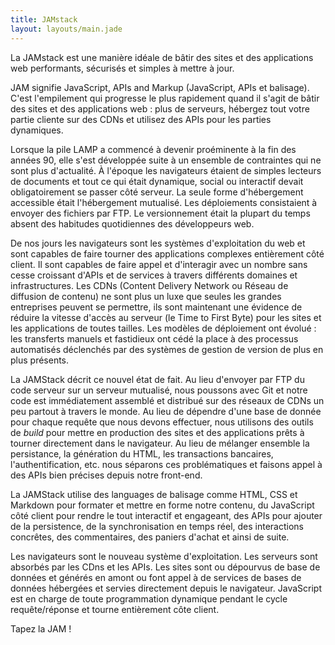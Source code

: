 ```yaml
---
title: JAMstack
layout: layouts/main.jade
---
```


<p class="intro">
  La JAMstack est une manière idéale de bâtir des sites et des applications web performants, sécurisés et simples à mettre à jour.
</p>

JAM signifie JavaScript, APIs and Markup (JavaScript, APIs et balisage). C'est l'empilement qui progresse le plus rapidement quand il s'agit de bâtir des sites et des applications web : plus de serveurs, hébergez tout votre partie cliente sur des CDNs et utilisez des APIs pour les parties dynamiques.

Lorsque la pile LAMP a commencé à devenir proéminente à la fin des années 90, elle s'est développée suite à un ensemble de contraintes qui ne sont plus d'actualité. À l'époque les navigateurs étaient de simples lecteurs de documents et tout ce qui était dynamique, social ou interactif devait obligatoirement se passer côté serveur. La seule forme d'hébergement accessible était l'hébergement mutualisé. Les déploiements consistaient à envoyer des fichiers par FTP. Le versionnement était la plupart du temps absent des habitudes quotidiennes des développeurs web.

De nos jours les navigateurs sont les systèmes d'exploitation du web et sont capables de faire tourner des applications complexes entièrement côté client. Il sont capables de faire appel et d'interagir avec un nombre sans cesse croissant d'APIs et de services à travers différents domaines et infrastructures. Les CDNs (Content Delivery Network ou Réseau de diffusion de contenu) ne sont plus un luxe que seules les grandes entreprises peuvent se permettre, ils sont maintenant une évidence de réduire la vitesse d'accès au serveur (le Time to First Byte) pour les sites et les applications de toutes tailles. Les modèles de déploiement ont évolué : les transferts manuels et fastidieux ont cédé la place à des processus automatisés déclenchés par des systèmes de gestion de version de plus en plus présents.

La JAMStack décrit ce nouvel état de fait. Au lieu d'envoyer par FTP du code serveur sur un serveur mutualisé, nous poussons avec Git et notre code est immédiatement assemblé et distribué sur des réseaux de CDNs un peu partout à travers le monde. Au lieu de dépendre d'une base de donnée pour chaque requête que nous devons effectuer, nous utilisons des outils de _build_ pour mettre en production des sites et des applications prêts à tourner directement dans le navigateur. Au lieu de mélanger ensemble la persistance, la génération du HTML, les transactions bancaires, l'authentification, etc. nous séparons ces problématiques et faisons appel à des APIs bien précises depuis notre front-end.

La JAMStack utilise des languages de balisage comme HTML, CSS et Markdown pour formater et mettre en forme notre contenu, du JavaScript côté client pour rendre le tout interactif et engageant, des APIs pour ajouter de la persistence, de la synchronisation en temps réel, des interactions concrêtes, des commentaires, des paniers d'achat et ainsi de suite.

Les navigateurs sont le nouveau système d'exploitation. Les serveurs sont absorbés par les CDns et les APIs. Les sites sont ou dépourvus de base de données et générés en amont ou font appel à de services de bases de données hébergées  et servies directement depuis le navigateur. JavaScript est en charge de toute programmation dynamique pendant le cycle requête/réponse et tourne entièrement côte client.

Tapez la JAM !

